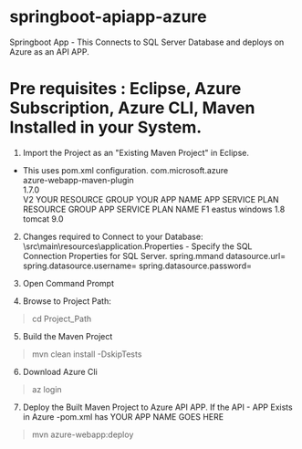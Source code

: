 # springboot-apiapp-azure
Springboot App - This Connects to SQL Server Database and deploys on Azure as an API APP.
# Pre requisites : Eclipse, Azure Subscription, Azure CLI, Maven Installed in your System.

1. Import the Project as an "Existing Maven Project" in Eclipse.
  - This uses pom.xml configuration.
  <groupId>com.microsoft.azure</groupId>  
        <artifactId>azure-webapp-maven-plugin</artifactId>  
        <version>1.7.0</version>  
        <configuration>
          <schemaVersion>V2</schemaVersion>
          <resourceGroup>YOUR RESOURCE GROUP</resourceGroup>
          <appName>YOUR APP NAME</appName>
          <appServicePlanResourceGroup>APP SERVICE PLAN RESOURCE GROUP</appServicePlanResourceGroup>
          <appServicePlanName>APP SERVICE PLAN NAME</appServicePlanName>
          <pricingTier>F1</pricingTier>
          <region>eastus</region>
          <runtime>
            	<os>windows</os>
                <javaVersion>1.8</javaVersion>
                <webContainer>tomcat 9.0</webContainer>
          </runtime>

2. Changes required to Connect to your Database:
\src\main\resources\application.Properties - Specify the SQL Connection Properties for SQL Server.
spring.mmand datasource.url=
spring.datasource.username=
spring.datasource.password=

3. Open Command Prompt

4. Browse to Project Path: 
  > cd Project_Path
  
5. Build the Maven Project 
  > mvn clean install -DskipTests
  
6. Download Azure Cli
  > az login

7. Deploy the Built Maven Project to Azure API APP.
  If the API - APP Exists in Azure -pom.xml has <appName>YOUR APP NAME GOES HERE</appName>
  > mvn azure-webapp:deploy




